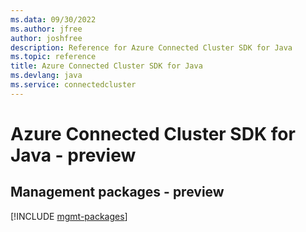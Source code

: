 ```yaml
---
ms.data: 09/30/2022
ms.author: jfree
author: joshfree
description: Reference for Azure Connected Cluster SDK for Java
ms.topic: reference
title: Azure Connected Cluster SDK for Java
ms.devlang: java
ms.service: connectedcluster
---
```

# Azure Connected Cluster SDK for Java - preview

## Management packages - preview
[!INCLUDE [mgmt-packages](connected-cluster-mgmt-index.md)]